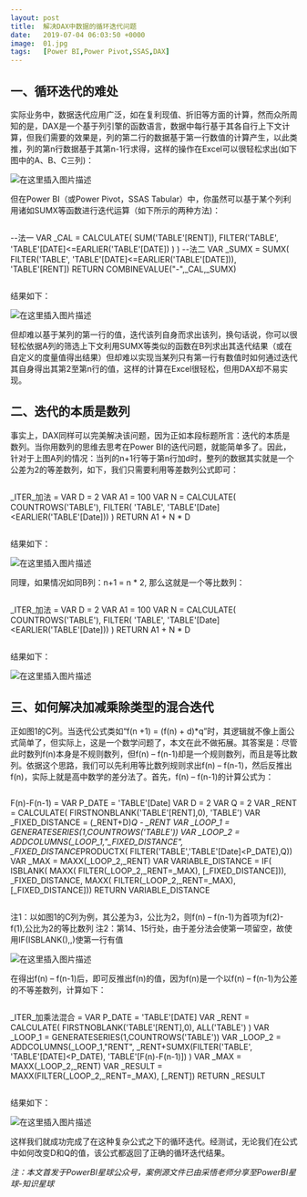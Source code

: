 ```yaml
---
layout: post
title:  解决DAX中数据的循环迭代问题
date:   2019-07-04 06:03:50 +0000
image:  01.jpg
tags:   [Power BI,Power Pivot,SSAS,DAX]
---
```


一、循环迭代的难处
-----

实际业务中，数据迭代应用广泛，如在复利现值、折旧等方面的计算，然而众所周知的是，DAX是一个基于列引擎的函数语言，数据中每行基于其各自行上下文计算，但我们需要的效果是，列的第二行的数据基于第一行数值的计算产生，以此类推，列的第n行数据基于其第n-1行求得，这样的操作在Excel可以很轻松求出(如下图中的A、B、C三列)：

![在这里插入图片描述](https://img-blog.csdnimg.cn/20191129192558511.png?x-oss-process=image/watermark,type_ZmFuZ3poZW5naGVpdGk,shadow_10,text_d3d3LmQtYmkudGVjaA==,size_16,color_FFFFFF,t_70)

但在Power BI（或Power Pivot，SSAS Tabular）中，你虽然可以基于某个列利用诸如SUMX等函数进行迭代运算（如下所示的两种方法)：

>```Python
--法一
VAR _CAL = 
    CALCULATE(
        SUM('TABLE'[RENT]),
        FILTER('TABLE',
        'TABLE'[DATE]<=EARLIER('TABLE'[DATE])
        )
    )
--法二
VAR _SUMX = 
    SUMX(
        FILTER('TABLE',
        'TABLE'[DATE]<=EARLIER('TABLE'[DATE])),
        'TABLE'[RENT])
    RETURN COMBINEVALUE("-",_CAL,_SUMX)
>```

结果如下：

![在这里插入图片描述](https://img-blog.csdnimg.cn/20191129192615580.png?x-oss-process=image/watermark,type_ZmFuZ3poZW5naGVpdGk,shadow_10,text_d3d3LmQtYmkudGVjaA==,size_16,color_FFFFFF,t_70)

但却难以基于某列的第一行的值，迭代该列自身而求出该列，换句话说，你可以很轻松依据A列的筛选上下文利用SUMX等类似的函数在B列求出其迭代结果（或在自定义的度量值得出结果）但却难以实现当某列只有第一行有数值时如何通过迭代其自身得出其第2至第n行的值，这样的计算在Excel很轻松，但用DAX却不易实现。

二、迭代的本质是数列
-----

事实上，DAX同样可以完美解决该问题，因为正如本段标题所言：迭代的本质是数列。当你用数列的思维去思考在Power BI的迭代问题，就能简单多了。因此，针对于上图A列的情况：当列的n+1行等于第n行加d时，整列的数据其实就是一个公差为2的等差数列，如下，我们只需要利用等差数列公式即可：

>```Python
_ITER_加法 = 
VAR D = 2
VAR A1 = 100
VAR N = 
CALCULATE(
    COUNTROWS('TABLE'),
    FILTER(
        'TABLE',
        'TABLE'[Date]<EARLIER('TABLE'[Date]))
)
RETURN
A1 + N * D  
>```

结果如下：

![在这里插入图片描述](https://img-blog.csdnimg.cn/20191129192625374.png?x-oss-process=image/watermark,type_ZmFuZ3poZW5naGVpdGk,shadow_10,text_d3d3LmQtYmkudGVjaA==,size_16,color_FFFFFF,t_70)

同理，如果情况如同B列：n+1 = n * 2, 那么这就是一个等比数列：

>```Python
_ITER_加法 = 
VAR D = 2
VAR A1 = 100
VAR N = 
CALCULATE(
    COUNTROWS('TABLE'),
    FILTER(
        'TABLE',
        'TABLE'[Date]<EARLIER('TABLE'[Date]))
)
RETURN
A1 + N * D  
>```

结果如下：

![在这里插入图片描述](https://img-blog.csdnimg.cn/2019112919263540.png?x-oss-process=image/watermark,type_ZmFuZ3poZW5naGVpdGk,shadow_10,text_d3d3LmQtYmkudGVjaA==,size_16,color_FFFFFF,t_70)

三、如何解决加减乘除类型的混合迭代
-----

正如图1的C列。当迭代公式类如“f(n +1) = (f(n) + d)*q”时，其逻辑就不像上面公式简单了，但实际上，这是一个数学问题了，本文在此不做拓展。其答案是：尽管此时数列f(n)本身是不规则数列，但f(n) – f(n-1)却是一个规则数列，而且是等比数列。依据这个思路，我们可以先利用等比数列规则求出f(n) – f(n-1)，然后反推出f(n)，实际上就是高中数学的差分法了。首先，f(n) – f(n-1)的计算公式为：

>```Python
F(n)-F(n-1) = 
VAR P_DATE = 'TABLE'[Date]
VAR D = 2
VAR Q = 2
VAR _RENT = 
    CALCULATE(
        FIRSTNONBLANK('TABLE'[RENT],0),
        'TABLE')
VAR _FIXED_DISTANCE = (_RENT+D)*Q - _RENT
VAR _LOOP_1 = GENERATESERIES(1,COUNTROWS('TABLE'))
VAR _LOOP_2 = 
    ADDCOLUMNS(_LOOP_1,"_FIXED_DISTANCE",
        _FIXED_DISTANCE*PRODUCTX(
            FILTER('TABLE','TABLE'[Date]<P_DATE),Q))
VAR _MAX = MAXX(_LOOP_2,_RENT)
VAR VARIABLE_DISTANCE = 
    IF(
        ISBLANK(
            MAXX(
                FILTER(_LOOP_2,_RENT=_MAX),
                [_FIXED_DISTANCE])),
        _FIXED_DISTANCE,
        MAXX(
            FILTER(_LOOP_2,_RENT=_MAX),
            [_FIXED_DISTANCE]))
RETURN
VARIABLE_DISTANCE
>```

注1：以如图1的C列为例，其公差为3，公比为2，则f(n) – f(n-1)为首项为f(2)-f(1),公比为2的等比数列
注2：第14、15行处，由于差分法会使第一项留空，故使用IF(ISBLANK(),,)使第一行有值

![在这里插入图片描述](https://img-blog.csdnimg.cn/20191129192645754.png?x-oss-process=image/watermark,type_ZmFuZ3poZW5naGVpdGk,shadow_10,text_d3d3LmQtYmkudGVjaA==,size_16,color_FFFFFF,t_70)

在得出f(n) – f(n-1)后，即可反推出f(n)的值，因为f(n)是一个以f(n) – f(n-1)为公差的不等差数列，计算如下：

>```Python
_ITER_加乘法混合 = 
VAR P_DATE = 'TABLE'[DATE]
VAR _RENT = 
    CALCULATE(
        FIRSTNOBLANK('TABLE'[RENT],0),
        ALL('TABLE')
    )
VAR _LOOP_1 = GENERATESERIES(1,COUNTROWS('TABLE'))
VAR _LOOP_2 = 
    ADDCOLUMNS(_LOOP_1,"RENT",
    _RENT+SUMX(FILTER('TABLE',
    'TABLE'[DATE]<P_DATE),
    'TABLE'[F(n)-F(n-1)])
    )
VAR _MAX = MAXX(_LOOP_2,_RENT)
VAR _RESULT = 
    MAXX(FILTER(_LOOP_2,_RENT=_MAX),
    [_RENT])
RETURN _RESULT
>```

结果如下：

![在这里插入图片描述](https://img-blog.csdnimg.cn/20191129192653470.png?x-oss-process=image/watermark,type_ZmFuZ3poZW5naGVpdGk,shadow_10,text_d3d3LmQtYmkudGVjaA==,size_16,color_FFFFFF,t_70)

这样我们就成功完成了在这种复杂公式之下的循环迭代。经测试，无论我们在公式中如何改变D和Q的值，该公式都返回了正确的循环迭代结果。

*注：本文首发于PowerBI星球公众号，案例源文件已由采悟老师分享至PowerBI星球-知识星球*